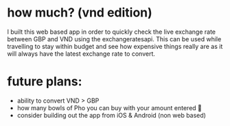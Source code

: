 # how much? (vnd edition)
I built this web based app in order to quickly check the live exchange rate between GBP and VND using the exchangeratesapi. This can be used while travelling to stay within budget and see how expensive things really are as it will always have the latest exchange rate to convert.

# future plans:
- ability to convert VND > GBP
- how many bowls of Pho you can buy with your amount entered 🍜
- consider building out the app from iOS & Android (non web based)
